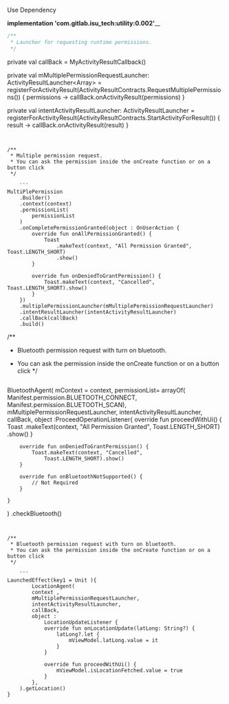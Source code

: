 Use Dependency

**implementation 'com.gitlab.isu_tech:utility:0.002'**__


```kotlin
/**
 * Launcher for requesting runtime permissions.
 */
```
private val callBack = MyActivityResultCallback()

private val mMultiplePermissionRequestLauncher: ActivityResultLauncher<Array<String>> =
    registerForActivityResult(ActivityResultContracts.RequestMultiplePermissions()) { permissions ->
        callBack.onActivityResult(permissions)
    }

private val intentActivityResultLauncher: ActivityResultLauncher<Intent> =
    registerForActivityResult(ActivityResultContracts.StartActivityForResult()) { result ->
        callBack.onActivityResult(result)
    }
```


/**
 * Multiple permission request.
 * You can ask the permission inside the onCreate function or on a button click
 */

    ```
MultiPlePermission
    .Builder()
    .context(context)
    .permissionList(
        permissionList
    )
    .onCompletePermissionGranted(object : OnUserAction {
        override fun onAllPermissionGranted() {
            Toast
                .makeText(context, "All Permission Granted", Toast.LENGTH_SHORT)
                .show()
        }

        override fun onDeniedToGrantPermission() {
            Toast.makeText(context, "Cancelled", Toast.LENGTH_SHORT).show()
        }
    })
    .multiplePermissionLauncher(mMultiplePermissionRequestLauncher)
    .intentResultLauncher(intentActivityResultLauncher)
    .callBack(callBack)
    .build()
```


/**
 * Bluetooth permission request with turn on bluetooth.
 * You can ask the permission inside the onCreate function or on a button click
 */

    ```
BluetoothAgent(
    mContext = context,
    permissionList= arrayOf(
        Manifest.permission.BLUETOOTH_CONNECT,  
        Manifest.permission.BLUETOOTH_SCAN),
    mMultiplePermissionRequestLauncher,
    intentActivityResultLauncher,
    callBack,
    object :ProceedOperationListener{
        override fun proceedWithUi() {
            Toast
                .makeText(context, "All Permission Granted",
                    Toast.LENGTH_SHORT)
                .show()
        }

        override fun onDeniedToGrantPermission() {
            Toast.makeText(context, "Cancelled",
                Toast.LENGTH_SHORT).show()
        }

        override fun onBluetoothNotSupported() {
            // Not Required
        }

    }
)
    .checkBluetooth()
```


/**
 * Bluetooth permission request with turn on bluetooth.
 * You can ask the permission inside the onCreate function or on a button click
 */

    ```
LaunchedEffect(key1 = Unit ){
        LocationAgent(
        context ,
        mMultiplePermissionRequestLauncher,
        intentActivityResultLauncher,
        callBack,
        object :
            LocationUpdateListener {
            override fun onLocationUpdate(latLong: String?) {
                latLong?.let {
                    mViewModel.latLong.value = it
                }
            }

            override fun proceedWithUi() {
                mViewModel.isLocationFetched.value = true
            }
        },
    ).getLocation()
}
```








